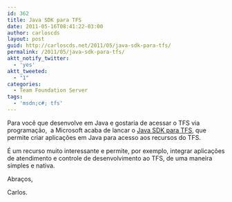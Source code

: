 ```yaml
---
id: 362
title: Java SDK para TFS
date: 2011-05-16T08:41:22-03:00
author: carloscds
layout: post
guid: http://carloscds.net/2011/05/java-sdk-para-tfs/
permalink: /2011/05/java-sdk-para-tfs/
aktt_notify_twitter:
  - 'yes'
aktt_tweeted:
  - "1"
categories:
  - Team Foundation Server
tags:
  - 'msdn;c#; tfs'
---
```

Para você que desenvolve em Java e gostaria de acessar o TFS via programação,&#160; a Microsoft acaba de lancar o [Java SDK para TFS](http://blogs.msdn.com/b/bharry/archive/2011/05/16/announcing-a-java-sdk-for-tfs.aspx), que permite criar aplicações em Java para acesso aos recursos do TFS.

É um recurso muito interessante e permite, por exemplo, integrar aplicações de atendimento e controle de desenvolvimento ao TFS, de uma maneira simples e nativa.

Abraços,

Carlos.